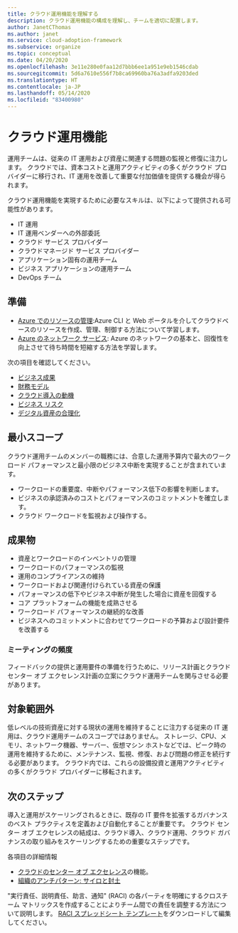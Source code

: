 ```yaml
---
title: クラウド運用機能を理解する
description: クラウド運用機能の構成を理解し、チームを適切に配置します。
author: JanetCThomas
ms.author: janet
ms.service: cloud-adoption-framework
ms.subservice: organize
ms.topic: conceptual
ms.date: 04/20/2020
ms.openlocfilehash: 3e11e280e0faa12d7bbb6ee1a951e9eb1546cdab
ms.sourcegitcommit: 5d6a7610e556f7b8ca69960ba76a3adfa9203ded
ms.translationtype: HT
ms.contentlocale: ja-JP
ms.lasthandoff: 05/14/2020
ms.locfileid: "83400980"
---
```

# <a name="cloud-operations-functions"></a>クラウド運用機能

運用チームは、従来の IT 運用および資産に関連する問題の監視と修復に注力します。 クラウドでは、資本コストと運用アクティビティの多くがクラウド プロバイダーに移行され、IT 運用を改善して重要な付加価値を提供する機会が得られます。

クラウド運用機能を実現するために必要なスキルは、以下によって提供される可能性があります。

- IT 運用
- IT 運用ベンダーへの外部委託
- クラウド サービス プロバイダー
- クラウドマネージド サービス プロバイダー
- アプリケーション固有の運用チーム
- ビジネス アプリケーションの運用チーム
- DevOps チーム

## <a name="preparation"></a>準備

- [Azure でのリソースの管理](https://docs.microsoft.com/learn/paths/manage-resources-in-azure):Azure CLI と Web ポータルを介してクラウドベースのリソースを作成、管理、制御する方法について学習します。
- [Azure のネットワーク サービス](https://docs.microsoft.com/learn/modules/intro-to-azure-networking): Azure のネットワークの基本と、回復性を向上させて待ち時間を短縮する方法を学習します。

次の項目を確認してください。

- [ビジネス成果](../strategy/business-outcomes/index.md)
- [財務モデル](../strategy/financial-models.md)
- [クラウド導入の動機](../strategy/motivations.md)
- [ビジネス リスク](../govern/policy-compliance/risk-tolerance.md)
- [デジタル資産の合理化](../digital-estate/index.md)

## <a name="minimum-scope"></a>最小スコープ

クラウド運用チームのメンバーの職務には、合意した運用予算内で最大のワークロード パフォーマンスと最小限のビジネス中断を実現することが含まれています。

- ワークロードの重要度、中断やパフォーマンス低下の影響を判断します。
- ビジネスの承認済みのコストとパフォーマンスのコミットメントを確立します。
- クラウド ワークロードを監視および操作する。

## <a name="deliverables"></a>成果物

- 資産とワークロードのインベントリの管理
- ワークロードのパフォーマンスの監視
- 運用のコンプライアンスの維持
- ワークロードおよび関連付けられている資産の保護
- パフォーマンスの低下やビジネス中断が発生した場合に資産を回復する
- コア プラットフォームの機能を成熟させる
- ワークロード パフォーマンスの継続的な改善
- ビジネスへのコミットメントに合わせてワークロードの予算および設計要件を改善する

### <a name="meeting-cadence"></a>ミーティングの頻度

フィードバックの提供と運用要件の準備を行うために、リリース計画とクラウド センター オブ エクセレンス計画の立案にクラウド運用チームを関与させる必要があります。

## <a name="out-of-scope"></a>対象範囲外

低レベルの技術資産に対する現状の運用を維持することに注力する従来の IT 運用は、クラウド運用チームのスコープではありません。 ストレージ、CPU、メモリ、ネットワーク機器、サーバー、仮想マシン ホストなどでは、ピーク時の運用を維持するために、メンテナンス、監視、修復、および問題の修正を続行する必要があります。 クラウド内では、これらの設備投資と運用アクティビティの多くがクラウド プロバイダーに移転されます。

## <a name="next-steps"></a>次のステップ

導入と運用がスケーリングされるときに、既存の IT 要件を拡張するガバナンスのベスト プラクティスを定義および自動化することが重要です。 クラウド センター オブ エクセレンスの結成は、クラウド導入、クラウド運用、クラウド ガバナンスの取り組みをスケーリングするための重要なステップです。

各項目の詳細情報

- [クラウドのセンター オブ エクセレンス](../organize/cloud-center-of-excellence.md)の機能。
- [組織のアンチパターン: サイロと封土](../organize/fiefdoms-silos.md)

"実行責任、説明責任、助言、通知" (RACI) の各パーティを明確にするクロスチーム マトリックスを作成することによりチーム間での責任を調整する方法について説明します。 [RACI スプレッドシート テンプレート](https://archcenter.blob.core.windows.net/cdn/fusion/management/raci-template.xlsx)をダウンロードして編集してください。

